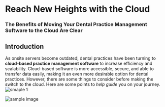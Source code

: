 # Reach New Heights with the Cloud
### The Benefits of Moving Your Dental Practice Management Software to the Cloud Are Clear
## Introduction
As onsite servers become outdated, dental practices have been turning to **cloud-based practice management software** to increase efficiency and scalability. 
Cloud-based software is more accessible, secure, and able to transfer data easily, making it an even more desirable option for dental practices. 
However, there are some things to consider before making the switch to the cloud. 
Here are some points to *help guide* you on your journey.
![smaple 1](https://user-images.githubusercontent.com/99109255/166136645-69aeed94-ccab-4388-9f05-a87a636b22c9.png)

![sample image](sample_1.jpg)
